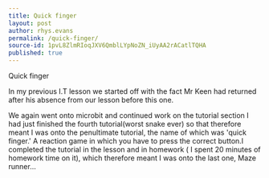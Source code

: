 ```yaml
---
title: Quick finger
layout: post
author: rhys.evans
permalink: /quick-finger/
source-id: 1pvL8ZlmRIoqJXV6QmblLYpNoZN_iUyAA2rACatlTQHA
published: true
---
```

Quick finger

In my previous I.T lesson we started off with the fact Mr Keen had returned after his absence from our lesson before this one.

We again went onto microbit and continued work on the tutorial section I had just finished the fourth tutorial(worst snake ever) so that therefore meant I was onto the penultimate tutorial, the name of which was 'quick finger.' A reaction game in which you have to press the correct button.I completed the tutorial in the lesson and in homework ( I spent 20 minutes of homework time on it), which therefore meant I was onto the last one, Maze runner...

